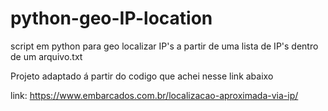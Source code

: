 # python-geo-IP-location
script em python para geo localizar IP's a partir de uma lista de IP's dentro de um arquivo.txt 

Projeto adaptado á partir do codigo que achei nesse link abaixo

link: https://www.embarcados.com.br/localizacao-aproximada-via-ip/
